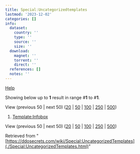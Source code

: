 ```yaml
---
title: Special:Uncategorizedtemplates
lastmod: '2023-12-02'
categories: []
info:
  dataset:
    country: ''
    type: ''
    source: ''
    size: ''
  download:
    magnet: ''
    torrent: ''
    direct: ''
  references: []
  notes: ''
---
```




[Help](https://www.mediawiki.org/wiki/Special:MyLanguage/Help:Categories)

Showing below up to **1** result in range #**1** to #**1**.

View (previous 50 | next 50)
([20](../index.php%3Ftitle=Special:UncategorizedTemplates&limit=20&offset=0.html "Show 20 results per page")
|
[50](../index.php%3Ftitle=Special:UncategorizedTemplates&limit=50&offset=0.html "Show 50 results per page")
|
[100](../index.php%3Ftitle=Special:UncategorizedTemplates&limit=100&offset=0.html "Show 100 results per page")
|
[250](../index.php%3Ftitle=Special:UncategorizedTemplates&limit=250&offset=0.html "Show 250 results per page")
|
[500](../index.php%3Ftitle=Special:UncategorizedTemplates&limit=500&offset=0.html "Show 500 results per page"))

1. [Template:Infobox](./Template:Infobox.html "Template:Infobox")

View (previous 50 | next 50)
([20](../index.php%3Ftitle=Special:UncategorizedTemplates&limit=20&offset=0.html "Show 20 results per page")
|
[50](../index.php%3Ftitle=Special:UncategorizedTemplates&limit=50&offset=0.html "Show 50 results per page")
|
[100](../index.php%3Ftitle=Special:UncategorizedTemplates&limit=100&offset=0.html "Show 100 results per page")
|
[250](../index.php%3Ftitle=Special:UncategorizedTemplates&limit=250&offset=0.html "Show 250 results per page")
|
[500](../index.php%3Ftitle=Special:UncategorizedTemplates&limit=500&offset=0.html "Show 500 results per page"))

Retrieved from
"[https://ddosecrets.com/wiki/Special:UncategorizedTemplates](./Special:UncategorizedTemplates.html)"

